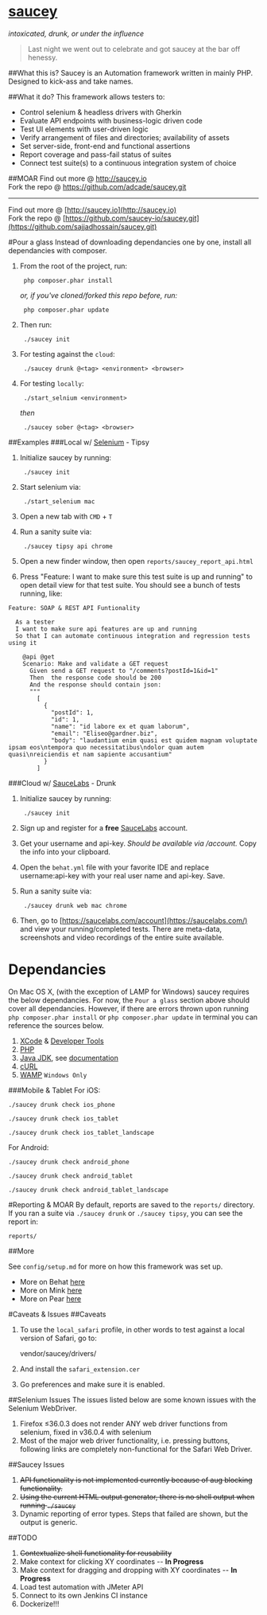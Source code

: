 # [saucey](http://www.urbandictionary.com/define.php?term=saucey)
*intoxicated, drunk, or under the influence*
>Last night we went out to celebrate and got saucey at the bar off henessy.

##What this is?
Saucey is an Automation framework written in mainly PHP. Designed to kick-ass and take names.

##What it do?
This framework allows testers to:

* Control selenium & headless drivers with Gherkin
* Evaluate API endpoints with business-logic driven code
* Test UI elements with user-driven logic
* Verify arrangement of files and directories; availability of assets
* Set server-side, front-end and functional assertions
* Report coverage and pass-fail status of suites
* Connect test suite(s) to a continuous integration system of choice

##MOAR
Find out more @ http://saucey.io  
Fork the repo @ https://github.com/adcade/saucey.git  

---

Find out more @ [http://saucey.io](http://saucey.io)  
Fork the repo @ [https://github.com/saucey-io/saucey.git](https://github.com/sajjadhossain/saucey.git)  

#Pour a glass
Instead of downloading dependancies one by one, install all dependancies with composer.

1. From the root of the project, run:

		php composer.phar install

	*or, if you've cloned/forked this repo before, run:*

		php composer.phar update


2. Then run:

		./saucey init

3. For testing against the `cloud`:

		./saucey drunk @<tag> <environment> <browser>

4. For testing `locally`:

		./start_selnium <environment>

	*then*

		./saucey sober @<tag> <browser>

##Examples
###Local w/ [Selenium](http://docs.seleniumhq.org/) - Tipsy

1. Initialize saucey by running:

		./saucey init

2. Start selenium via:

		./start_selenium mac

3. Open a new tab with `CMD` + `T`
4. Run a sanity suite via:

		./saucey tipsy api chrome

5. Open a new finder window, then open `reports/saucey_report_api.html`
6. Press "Feature: I want to make sure this test suite is up and running" to open detail view for that test suite. You should see a bunch of tests running, like:

```gherkin
Feature: SOAP & REST API Funtionality

  As a tester
  I want to make sure api features are up and running
  So that I can automate continuous integration and regression tests using it

    @api @get
    Scenario: Make and validate a GET request
      Given send a GET request to "/comments?postId=1&id=1"
      Then  the response code should be 200
      And the response should contain json:
      """
        [
          {
            "postId": 1,
            "id": 1,
            "name": "id labore ex et quam laborum",
            "email": "Eliseo@gardner.biz",
            "body": "laudantium enim quasi est quidem magnam voluptate ipsam eos\ntempora quo necessitatibus\ndolor quam autem quasi\nreiciendis et nam sapiente accusantium"
          }
        ]
```

###Cloud w/ [SauceLabs](saucelabs.com) - Drunk
1. Initialize saucey by running:

		./saucey init

2. Sign up and register for a **free** [SauceLabs](https://saucelabs.com/) account.
3. Get your username and api-key. *Should be available via /account.* Copy the info into your clipboard.
4. Open the `behat.yml` file with your favorite IDE and replace username:api-key with your real user name and api-key. Save.
5. Run a sanity suite via:

		./saucey drunk web mac chrome

6. Then, go to [https://saucelabs.com/account](https://saucelabs.com/) and view your running/completed tests. There are meta-data, screenshots and video recordings of the entire suite available.

# Dependancies
On Mac OS X, (with the exception of LAMP for Windows) saucey requires the below dependancies. For now, the `Pour a glass` section above should cover all dependancies. However, if there are errors thrown upon running `php composer.phar install` or `php composer.phar update` in terminal you can reference the sources below.

1. [XCode](https://developer.apple.com/xcode/downloads/) & [Developer Tools](http://stackoverflow.com/questions/9329243/xcode-4-4-and-later-install-command-line-tools)
2. [PHP](http://php-osx.liip.ch/)
3. [Java JDK](http://www.oracle.com/technetwork/java/javase/downloads/jdk7-downloads-1880260.html), see [documentation](http://docs.oracle.com/javase/7/docs/webnotes/install/mac/mac-jdk.html)
4. [cURL](http://curl.haxx.se/download.html)
5. [WAMP](http://www.wampserver.com/en/) `Windows Only`

###Mobile & Tablet
For iOS:

	./saucey drunk check ios_phone

	./saucey drunk check ios_tablet

	./saucey drunk check ios_tablet_landscape

For Android:

	./saucey drunk check android_phone

	./saucey drunk check android_tablet

	./saucey drunk check android_tablet_landscape


#Reporting & MOAR
By default, reports are saved to the `reports/` directory. If you ran a suite via `./saucey drunk` or `./saucey tipsy`, you can see the report in:

	reports/

##More

See `config/setup.md` for more on how this framework was set up.  

* More on Behat [here](http://docs.behat.org/en/v3.0/)  
* More on Mink [here](http://mink.behat.org/en/latest/)  
* More on Pear [here](http://pear.php.net/)  

#Caveats & Issues
##Caveats
1. To use the `local_safari` profile, in other words to test against a local version of Safari, go to:

	vendor/saucey/drivers/
	
2. And install the `safari_extension.cer`
3. Go preferences and make sure it is enabled.

##Selenium Issues
The issues listed below are some known issues with the Selenium WebDriver.

1. Firefox ≤36.0.3 does not render ANY web driver functions from selenium, fixed in v36.0.4 with selenium 
2. Most of the major web driver functionality, i.e. pressing buttons, following links are completely non-functional for the Safari Web Driver.


##Saucey Issues
1. ~~API functionality is not implemented currently because of  aug blocking functionality.~~
2. ~~Using the current HTML output generator, there is no shell output when running `./saucey`~~
3. Dynamic reporting of error types. Steps that failed are shown, but the output is generic.

##TODO

1. ~~Contextualize shell functionality for reusability~~
2. Make context for clicking XY coordinates -- **In Progress**
3. Make context for dragging and dropping with XY coordinates -- **In Progress**
4. Load test automation with JMeter API
5. Connect to its own Jenkins CI instance
6. Dockerize!!!